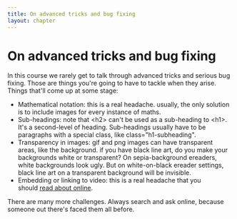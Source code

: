 ```yaml
---
title: On advanced tricks and bug fixing
layout: chapter
---
```


On advanced tricks and bug fixing
=================================

In this course we rarely get to talk through advanced tricks and serious bug fixing. Those are things you're going to have to tackle when they arise. Things that'll come up at some stage:

*   Mathematical notation: this is a real headache. usually, the only solution is to include images for every instance of maths.
*   Sub-headings: note that \<h2\> can't be used as a sub-heading to \<h1\>. It's a second-level of heading. Sub-headings usually have to be paragraphs with a special class, like class="h1-subheading".
*   Transparency in images: gif and png images can have transparent areas, like the background. if you have black line art, do you make your backgrounds white or transparent? On sepia-background ereaders, white backgrounds look ugly. But on white-on-black ereader settings, black line art on a transparent background will be invisible.
*   Embedding or linking to video: this is a real headache that you should [read about online](http://electricbookworks.com/kb/epub-production-tips/embedding-video-and-audio/).

There are many more challenges. Always search and ask online, because someone out there's faced them all before.

